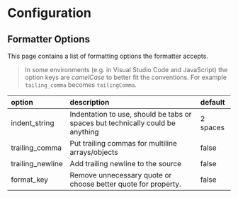 # Configuration


## Formatter Options

This page contains a list of formatting options the formatter accepts.


> In some environments (e.g. in Visual Studio Code and JavaScript) the option keys are *camelCase* to better fit the conventions. For example `tailing_comma` becomes `tailingComma`.

| option           | description                                                                    | default  |
| :--------------- | :----------------------------------------------------------------------------- | :------- |
| indent_string    | Indentation to use, should be tabs or spaces but technically could be anything | 2 spaces |
| trailing_comma   | Put trailing commas for multiline arrays/objects                               | false    |
| trailing_newline | Add trailing newline to the source                                             | false    |
| format_key       | Remove unnecessary quote or choose better quote for property.                  | false    |